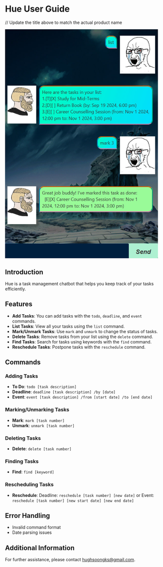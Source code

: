 # Hue User Guide

// Update the title above to match the actual product name

![UI Screenshot](Ui.png)


## Introduction
Hue is a task management chatbot that helps you keep track of your tasks efficiently.


## Features
- **Add Tasks**: You can add tasks with the `todo`, `deadline`, and `event` commands.
- **List Tasks**: View all your tasks using the `list` command.
- **Mark/Unmark Tasks**: Use `mark` and `unmark` to change the status of tasks.
- **Delete Tasks**: Remove tasks from your list using the `delete` command.
- **Find Tasks**: Search for tasks using keywords with the `find` command.
- **Reschedule Tasks**: Postpone tasks with the `reschedule` command.

## Commands


### Adding Tasks
- **To Do**: `todo [task description]`
- **Deadline**: `deadline [task description] /by [date]`
- **Event**: `event [task description] /from [start date] /to [end date]`

### Marking/Unmarking Tasks
- **Mark**: `mark [task number]`
- **Unmark**: `unmark [task number]`

### Deleting Tasks
- **Delete**: `delete [task number]`

### Finding Tasks
- **Find**: `find [keyword]`

### Rescheduling Tasks
- **Reschedule**: Deadline: `reschedule [task number] [new date]` or Event: `reschedule [task number] [new start date] [new end date]`

## Error Handling
- Invalid command format
- Date parsing issues

## Additional Information
For further assistance, please contact hughsoongks@gmail.com.